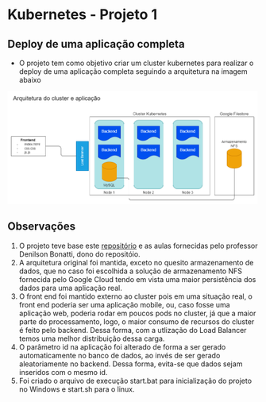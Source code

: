 # Kubernetes - Projeto 1

## Deploy de uma aplicação completa

- O projeto tem como objetivo criar um cluster kubernetes para realizar o deploy de uma aplicação completa seguindo a arquitetura na imagem abaixo

![imagem1](esquema.png)

## Observações

1. O projeto teve base este [repositório](https://github.com/denilsonbonatti/k8s-projeto1-app-base) e as aulas fornecidas pelo professor Denilson Bonatti, dono do repositóio.
2. A arquitetura original foi mantida, exceto no quesito armazenamento de dados, que no caso foi escolhida a solução de armazenamento NFS fornecida pelo Google Cloud tendo em vista uma maior persistência dos dados para uma aplicação real.
3. O front end foi mantido externo ao cluster pois em uma situação real, o front end poderia ser uma aplicação mobile, ou, caso fosse uma aplicação web, poderia rodar em poucos pods no cluster, já que a maior parte do processamento, logo, o maior consumo de recursos do cluster é feito pelo backend. Dessa forma, com a utlização do Load Balancer temos uma melhor distribuição dessa carga.
4. O parâmetro id na aplicação foi alterado de forma a ser gerado automaticamente no banco de dados, ao invés de ser gerado aleatoriamente no backend. Dessa forma, evita-se que dados sejam inseridos com o mesmo id.
5. Foi criado o arquivo de execução start.bat para inicialização do projeto no Windows e start.sh para o linux.
